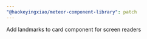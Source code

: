 ```yaml
---
"@haokeyingxiao/meteor-component-library": patch
---
```


Add landmarks to card component for screen readers
